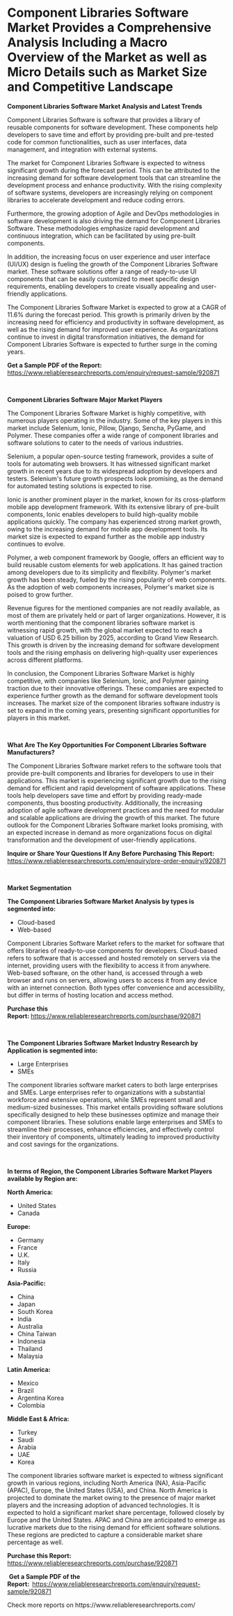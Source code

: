 <p><h1>Component Libraries Software Market Provides a Comprehensive Analysis Including a Macro Overview of the Market as well as Micro Details such as Market Size and Competitive Landscape</h1></p><p><strong>Component Libraries Software Market Analysis and Latest Trends</strong></p>
<p><p>Component Libraries Software is software that provides a library of reusable components for software development. These components help developers to save time and effort by providing pre-built and pre-tested code for common functionalities, such as user interfaces, data management, and integration with external systems.</p><p>The market for Component Libraries Software is expected to witness significant growth during the forecast period. This can be attributed to the increasing demand for software development tools that can streamline the development process and enhance productivity. With the rising complexity of software systems, developers are increasingly relying on component libraries to accelerate development and reduce coding errors.</p><p>Furthermore, the growing adoption of Agile and DevOps methodologies in software development is also driving the demand for Component Libraries Software. These methodologies emphasize rapid development and continuous integration, which can be facilitated by using pre-built components.</p><p>In addition, the increasing focus on user experience and user interface (UI/UX) design is fueling the growth of the Component Libraries Software market. These software solutions offer a range of ready-to-use UI components that can be easily customized to meet specific design requirements, enabling developers to create visually appealing and user-friendly applications.</p><p>The Component Libraries Software Market is expected to grow at a CAGR of 11.6% during the forecast period. This growth is primarily driven by the increasing need for efficiency and productivity in software development, as well as the rising demand for improved user experience. As organizations continue to invest in digital transformation initiatives, the demand for Component Libraries Software is expected to further surge in the coming years.</p></p>
<p><strong>Get a Sample PDF of the Report:&nbsp;</strong> <a href="https://www.reliableresearchreports.com/enquiry/request-sample/920871">https://www.reliableresearchreports.com/enquiry/request-sample/920871</a></p>
<p>&nbsp;</p>
<p><strong>Component Libraries Software Major Market Players</strong></p>
<p><p>The Component Libraries Software Market is highly competitive, with numerous players operating in the industry. Some of the key players in this market include Selenium, Ionic, Pillow, Django, Sencha, PyGame, and Polymer. These companies offer a wide range of component libraries and software solutions to cater to the needs of various industries.</p><p>Selenium, a popular open-source testing framework, provides a suite of tools for automating web browsers. It has witnessed significant market growth in recent years due to its widespread adoption by developers and testers. Selenium's future growth prospects look promising, as the demand for automated testing solutions is expected to rise.</p><p>Ionic is another prominent player in the market, known for its cross-platform mobile app development framework. With its extensive library of pre-built components, Ionic enables developers to build high-quality mobile applications quickly. The company has experienced strong market growth, owing to the increasing demand for mobile app development tools. Its market size is expected to expand further as the mobile app industry continues to evolve.</p><p>Polymer, a web component framework by Google, offers an efficient way to build reusable custom elements for web applications. It has gained traction among developers due to its simplicity and flexibility. Polymer's market growth has been steady, fueled by the rising popularity of web components. As the adoption of web components increases, Polymer's market size is poised to grow further.</p><p>Revenue figures for the mentioned companies are not readily available, as most of them are privately held or part of larger organizations. However, it is worth mentioning that the component libraries software market is witnessing rapid growth, with the global market expected to reach a valuation of USD 6.25 billion by 2025, according to Grand View Research. This growth is driven by the increasing demand for software development tools and the rising emphasis on delivering high-quality user experiences across different platforms.</p><p>In conclusion, the Component Libraries Software Market is highly competitive, with companies like Selenium, Ionic, and Polymer gaining traction due to their innovative offerings. These companies are expected to experience further growth as the demand for software development tools increases. The market size of the component libraries software industry is set to expand in the coming years, presenting significant opportunities for players in this market.</p></p>
<p>&nbsp;</p>
<p><strong>What Are The Key Opportunities For Component Libraries Software Manufacturers?</strong></p>
<p><p>The Component Libraries Software market refers to the software tools that provide pre-built components and libraries for developers to use in their applications. This market is experiencing significant growth due to the rising demand for efficient and rapid development of software applications. These tools help developers save time and effort by providing ready-made components, thus boosting productivity. Additionally, the increasing adoption of agile software development practices and the need for modular and scalable applications are driving the growth of this market. The future outlook for the Component Libraries Software market looks promising, with an expected increase in demand as more organizations focus on digital transformation and the development of user-friendly applications.</p></p>
<p><strong>Inquire or Share Your Questions If Any Before Purchasing This Report:</strong> <a href="https://www.reliableresearchreports.com/enquiry/pre-order-enquiry/920871">https://www.reliableresearchreports.com/enquiry/pre-order-enquiry/920871</a></p>
<p>&nbsp;</p>
<p><strong>Market Segmentation</strong></p>
<p><strong>The Component Libraries Software Market Analysis by types is segmented into:</strong></p>
<p><ul><li>Cloud-based</li><li>Web-based</li></ul></p>
<p><p>Component Libraries Software Market refers to the market for software that offers libraries of ready-to-use components for developers. Cloud-based refers to software that is accessed and hosted remotely on servers via the internet, providing users with the flexibility to access it from anywhere. Web-based software, on the other hand, is accessed through a web browser and runs on servers, allowing users to access it from any device with an internet connection. Both types offer convenience and accessibility, but differ in terms of hosting location and access method.</p></p>
<p><strong>Purchase this Report:&nbsp;</strong><a href="https://www.reliableresearchreports.com/purchase/920871">https://www.reliableresearchreports.com/purchase/920871</a></p>
<p>&nbsp;</p>
<p><strong>The Component Libraries Software Market Industry Research by Application is segmented into:</strong></p>
<p><ul><li>Large Enterprises</li><li>SMEs</li></ul></p>
<p><p>The component libraries software market caters to both large enterprises and SMEs. Large enterprises refer to organizations with a substantial workforce and extensive operations, while SMEs represent small and medium-sized businesses. This market entails providing software solutions specifically designed to help these businesses optimize and manage their component libraries. These solutions enable large enterprises and SMEs to streamline their processes, enhance efficiencies, and effectively control their inventory of components, ultimately leading to improved productivity and cost savings for the organizations.</p></p>
<p>&nbsp;</p>
<p><strong>In terms of Region, the Component Libraries Software Market Players available by Region are:</strong></p>
<p>
    <p> <strong> North America: </strong>
        <ul>
            <li>United States</li>
            <li>Canada</li>
        </ul>
        </p> 
    <p> <strong> Europe: </strong>
        <ul>
            <li>Germany</li>
            <li>France</li>
            <li>U.K.</li>
            <li>Italy</li>
            <li>Russia</li>
        </ul>
        </p> 
    <p> <strong> Asia-Pacific: </strong>
        <ul>
            <li>China</li>
            <li>Japan</li>
            <li>South Korea</li>
            <li>India</li>
            <li>Australia</li>
            <li>China Taiwan</li>
            <li>Indonesia</li>
            <li>Thailand</li>
            <li>Malaysia</li>
        </ul>
        </p> 
    <p> <strong> Latin America: </strong>
        <ul>
            <li>Mexico</li>
            <li>Brazil</li>
            <li>Argentina Korea</li>
            <li>Colombia</li>
        </ul>
        </p> 
    <p> <strong> Middle East & Africa: </strong>
        <ul>
            <li>Turkey</li>
            <li>Saudi</li>
            <li>Arabia</li>
            <li>UAE</li>
            <li>Korea</li>
        </ul>
    </p>
    </p>
<p><p>The component libraries software market is expected to witness significant growth in various regions, including North America (NA), Asia-Pacific (APAC), Europe, the United States (USA), and China. North America is projected to dominate the market owing to the presence of major market players and the increasing adoption of advanced technologies. It is expected to hold a significant market share percentage, followed closely by Europe and the United States. APAC and China are anticipated to emerge as lucrative markets due to the rising demand for efficient software solutions. These regions are predicted to capture a considerable market share percentage as well.</p></p>
<p><strong>Purchase this Report: </strong><a href="https://www.reliableresearchreports.com/purchase/920871">https://www.reliableresearchreports.com/purchase/920871</a></p>
<p>&nbsp;<strong>Get a Sample PDF of the Report:&nbsp;&nbsp;</strong><a href="https://www.reliableresearchreports.com/enquiry/request-sample/920871">https://www.reliableresearchreports.com/enquiry/request-sample/920871</a></p>
<p><strong></strong></p>
<p>Check more reports on https://www.reliableresearchreports.com/</p>